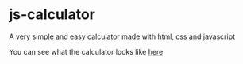 # js-calculator
A very simple and easy calculator made with html, css and javascript

You can see what the calculator looks like [here](https://onanuviie.github.io/js-calculator/)
